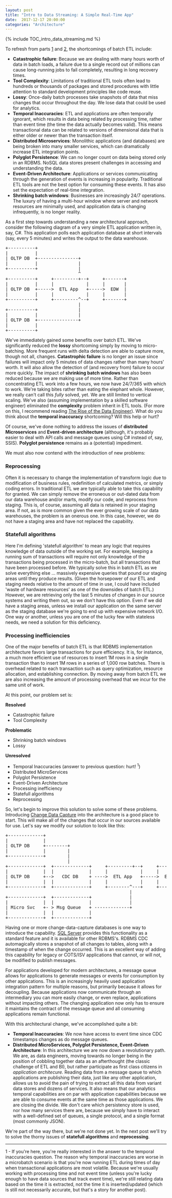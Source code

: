 ```yaml
---
layout: post
title: "Intro to Data Streaming: A Simple Real-Time App"
date:  2017-12-17 20:00:00 
categories: "Architecture"
---
```


{% include TOC_intro_data_streaming.md %}

To refresh from parts [1](/blog/the_problem_with_batch_etl_part_1/) and [2](/blog/the_problem_with_batch_etl_part_2/), the shortcomings of batch ETL include:

+ **Catastrophic failure**: Because we are dealing with many hours worth of data in batch loads, a failure due to a single record out of millions can cause long-running jobs to fail completely, resulting in long recovery times.
+ **Tool Complexity**: Limitations of traditional ETL tools often lead to hundreds or thousands of packages and stored procedures with little attention to standard development principles like code reuse.
+ **Lossy**: Once-daily batch processes take snapshots of data that miss changes that occur throughout the day. We lose data that could be used for analytics.
+ **Temporal Inaccuracies**: ETL and applications are often temporally ignorant, which results in data being related by processing time, rather than event time (the time the data actually becomes valid). This means transactional data can be related to versions of dimensional data that is either older or newer than the transaction itself.
+ **Distributed Microservices**: Monolithic applications (and databases) are being broken into many smaller services, which can dramatically increase ETL integration points.
+ **Polyglot Persistence**: We can no longer count on data being stored only in an RDBMS. NoSQL data stores present challenges in accessing and understanding the data.
+ **Event-Driven Architecture**: Applications or services communicating through the generation of events is increasing in popularity. Traditional ETL tools are not the best option for consuming these events. It has also set the expectation of real-time integration.
+ **Shrinking batch windows**: Businesses are increasingly 24/7 operations. The luxury of having a multi-hour window where server and network resources are minimally used, and application data is changing infrequently, is no longer reality. 

As a first step towards understanding a new architectural approach, consider the following diagram of a very simple ETL application written in, say, C#. This application polls each application database at short intervals (say, every 5 minutes) and writes the output to the data warehouse.    

<pre>
+----------+ 
|          | 
| OLTP DB  +---------------+
|          |               |
+----------+               |
                           ^
+----------+     +---------+--+     +-------+
|          |     |            |     |       |
| OLTP DB  +----->  ETL App   +----->  EDW  |
|          |     |            |     |       |
+----------+     +---------^--+     +-------+
                           |
+----------+               |
|          |               |
| OLTP DB  +---------------+
|          | 
+----------+ 
</pre>

We've immediately gained some benefits over batch ETL. We've significantly reduced the **lossy** shortcoming simply by moving to micro-batching. More frequent runs with delta detection are able to capture more, though not all, changes. **Catastrophic failure** is no longer an issue since failures will impact only 5 minutes of data changes rather than many hours' worth. It will also allow the detection of (and recovery from) failure to occur more quickly. The impact of **shrinking batch windows** has also been reduced because we are making use of more time. Rather than concentrating ETL work into a few hours, we now have 24/7/365 with which to work. We're taking bites rather than eating the elephant whole. However, we really can't call this *fully* solved, yet. We are still limited to vertical scaling. We've also (assuming implementation by a skilled software engineer) eliminated the **complexity** problem inherit in ETL tools. (For more on this, I recommend reading [The Rise of the Data Engineer](https://medium.freecodecamp.org/the-rise-of-the-data-engineer-91be18f1e603)). What do you think about the **temporal inaccuracy** shortcoming? Will this help or hurt?

Of course, we've done nothing to address the issues of **distributed Microservices** and **Event-driven architecture** (although, it's probably easier to deal with API calls and message queues using C# instead of, say, SSIS). **Polyglot persistence** remains as a (potential) impediment. 

We must also now contend with the introduction of new problems: 

### Reprocessing ###
Often it is necessary to change the implementation of transform logic due to modification of business rules, redefinition of calculated metrics, or simply coding errors. In traditional ETL we are typically able to take this capability for granted. We can simply remove the erroneous or out-dated data from our data warehouse and/or marts, modify our code, and reprocess from staging. This is, of course, assuming all data is retained in your staging area. If not, as is more common given the ever growing scale of our data warehouses, the problem is an onerous one. In this case, however, we do not have a staging area and have not replaced the capability.

### Statefull algorithms ###
Here I'm defining 'statefull algorithm' to mean any logic that requires knowledge of data outside of the working set. For example, keeping a running sum of transactions will require not only knowledge of the transactions being processed in the micro-batch, but all transactions that have been processed before. We typically solve this in batch ETL as we solve everything else ... massively expensive queries that pound our staging areas until they produce results. (Given the horsepower of our ETL and staging needs relative to the amount of time in use, I could have included 'waste of hardware resources' as one of the downsides of batch ETL.) However, we are retrieving only the last 5 minutes of changes in our source systems and writing them out, so we don't have this option. Even if we did have a staging areas, unless we install our application on the same server as the staging database we're going to end up with expensive network I/O. One way or another, unless you are one of the lucky few with stateless needs, we need a solution for this deficiency.

### Processing inefficiencies ###
One of the major benefits of batch ETL is that RDBMS implementation architecture favors large transactions for pure efficiency. It is, for instance, a much more efficient use of resources to insert 1M rows in a single transaction than to insert 1M rows in a series of 1,000 row batches. There is overhead related to each transaction such as query optimization, resource allocation, and establishing connection. By moving away from batch ETL we are also increasing the amount of processing overhead that we incur for the same unit of work. 

At this point, our problem set is:  

**Resolved**  
+ Catastrophic failure
+ Tool Complexity

**Problematic**
+ Shrinking batch windows
+ Lossy

**Unresolved**  
+ Temporal Inaccuracies (answer to previous question: hurt! <sup>1</sup>)
+ Distributed MicroServices
+ Polyglot Persistence
+ Event-Driven Architecture
+ Processing inefficiency
+ Statefull algorithms
+ Reprocessing  

So, let's begin to improve this solution to solve some of these problems. Introducing [Change Data Capture](https://en.wikipedia.org/wiki/Change_data_capture) into the architecture is a good place to start. This will make all of the changes that occur in our sources available for use. Let's say we modify our solution to look like this:  

<pre>
+-------------+ 
|             | 
| OLTP DB     +--------+                
|             |        |         
+-------------+        |         
                       |     
+-------------+  +-------------+     +---------+--+     +-------+
|             |  |             |     |            |     |       |
| OLTP DB     +-->   CDC DB    + ---->  ETL App   +----->  EDW  |
|             |  |             |     |            |     |       |
+-------------+  +-------------+     +--------^---+     +-------+
                                              |
+-------------+  +-------------+              |
|             |  |             |              |
| Micro Svc   +- > Msg Queue   + -------------+
|             |  |             |               
+-------------+  +-------------+
</pre>

Having one or more change-data-capture databases is one way to introduce the capability. [SQL Server](http://bit.ly/2l5ACNl) provides this functionality as a standard feature and it is available for other RDBMS's. RDBMS CDC automagically stores a snapshot of all changes to tables, along with a timestamp of when the change occurred. This is an excellent way of adding this capability for legacy or COTS/ISV applications that cannot, or will not, be modified to publish messages. 

For applications developed for modern architectures, a message queue allows for applications to generate messages or events for consumption by other applications. This is an increasingly heavily used application integration pattern for multiple reasons, but primarily because it allows for decoupling. Because applications now communicate through an intermediary you can more easily change, or even replace, applications without impacting others. The changing application now only has to ensure it maintains the contract of the message queue and all consuming applications remain functional. 

With this architectural change, we've accomplished quite a bit:

+ **Temporal Inaccuracies**: We now have access to event time since CDC timestamps changes as do message queues. 
+ **Distributed MicroServices, Polyglot Persistence, Event-Driven Architecture**: In this architecture we are now down a revolutionary path. We are, as data engineers, moving towards no longer being in the position of cobbling together data as an afterthought (the classic challenge of ETL and BI), but rather participate as first class citizens in *application architecure.* Reading data from a message queue to which applications are publishing their data, just like any other application, allows us to avoid the pain of trying to extract all this data from variant data stores and dozens of services. It also means that our analytics temporal capabilities are on par with application capabilities because we are able to consume events at the same time as those applications. We are closing the divide. We don't care which persistency store is used, nor how many services there are, because we simply have to interact with a well-defined set of queues, a single protocol, and a single format (most commonly JSON).

We're part of the way there, but we're not done yet. In the next post we'll try to solve the thorny issues of **statefull algorithms** and **reprocessing**.

---

1 - If you're here, you're really interested in the answer to the temporal inaccuracies question. The reason why temporal inaccuracies are worse in a microbatch scenario is that you're now running ETL during times of day when transactional applications are most volatile. Because we're usually working with processing time and not event time (unless you're lucky enough to have data sources that track event time), we're still relating data based on the time it is extracted, not the time it is inserted/updated (which is still not necessarily accurate, but that's a story for another post).